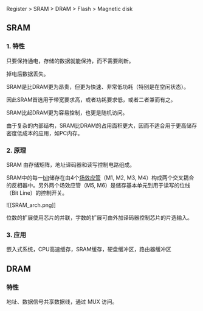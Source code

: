 
Register > SRAM > DRAM > Flash > Magnetic disk

## SRAM

### 1. 特性

只要保持通电，存储的数据就能保持，而不需要刷新。

掉电后数据丢失。

SRAM是比DRAM更为昂贵，但更为快速、非常低功耗（特别是在空闲状态）。

因此SRAM首选用于带宽要求高，或者功耗要求低，或者二者兼而有之。

SRAM比起DRAM更为容易控制，也更是随机访问。

由于复杂的内部结构，SRAM比DRAM的占用面积更大，因而不适合用于更高储存密度低成本的应用，如PC内存。

### 2. 原理

SRAM 由存储矩阵，地址译码器和读写控制电路组成。

SRAM中的每一[bit](https://zh.wikipedia.org/wiki/%E4%BD%8D%E5%85%83)储存在由4个[场效应管](https://zh.wikipedia.org/wiki/%E5%9C%BA%E6%95%88%E5%BA%94%E7%AE%A1 "场效应管")（M1, M2, M3, M4）构成两个交叉耦合的反相器中。另外两个场效应管（M5, M6）是储存基本单元到用于读写的位线（Bit Line）的控制开关。

![[SRAM_arch.png]]

位数的扩展使用芯片的并联，字数的扩展可由外加译码器控制芯片的片选输入。

### 3. 应用

嵌入式系统，CPU高速缓存，SRAM缓存，硬盘缓冲区，路由器缓冲区

## DRAM

### 特性

地址、数据信号共享数据线，通过 MUX 访问。


